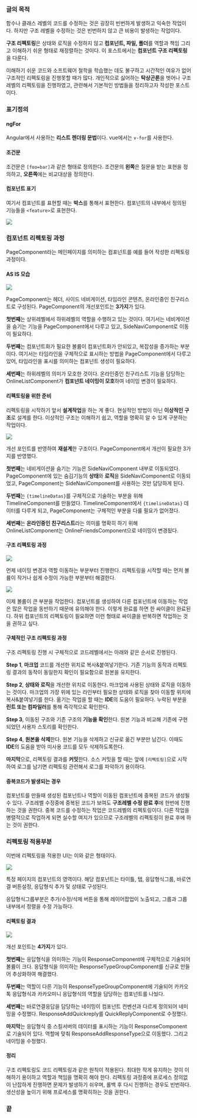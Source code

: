 ### 글의 목적
함수나 클래스 레벨의 코드를 수정하는 것은 굉장히 빈번하게 발생하고 익숙한 작업이다.
하지만 구조 레벨을 수정하는 것은 빈번하지 않고 큰 비용이 발생하는 작업이다.

**구조 리펙토링**은 상태와 로직을 수정하지 않고
**컴포넌트, 파일, 폴더**를 역할과 책임 그리고 이해하기 쉬운 형태로 재정렬하는 것이다.
이 포스트에서는 **컴포넌트 구조 리펙토링**을 다룬다.

이해하기 쉬운 코드와 소프트웨어 철학을 학습했는 데도 불구하고 시간적인 여유가 없어
구조적인 리펙토링을 진행못할 때가 많다.
개인적으로 싫어하는 **탁상곤론**을 벗어나 구조레벨의 리펙토링을 진행하였고,
관련해서 기본적인 방법들을 정리하고자 작성한 포스트이다.

### 표기정의
#### ngFor
Angular에서 사용하는 **리스트 렌더링 문법**이다. vue에서는 `v-for`를 사용한다.

#### 조건문
조건문은 `[foo=bar]`과 같은 형태로 정의한다.
조건문의 **왼쪽**은 질문을 받는 표현을 정의하고, **오른쪽**에는 비교대상을 정의한다.

#### 컴포넌트 표기
여기서 컴포넌트를 표현할 때는 **박스**를 통해서 표현한다. 컴포넌트의 내부에서 정의된 기능들을 `<feature>`로 표현한다.

![](https://chodragon9.github.io/assets/img/structure-refactoring/1.png)

### 컴포넌트 리펙토링 과정
PageComponent라는 메인페이지를 의미하는 컴포넌트를 예를 들어 작성한 리펙토링 과정이다.

#### AS IS 모습
![](https://chodragon9.github.io/assets/img/structure-refactoring/2.png)

PageComponent는 헤더, 사이드 네비게이션, 타임라인 콘텐츠, 온라인중인 친구리스트로 구성된다.
PageComponent의 개선포인트는 **3가지**가 있다.

**첫번째**는 상위레벨에서 하위레벨의 역할을 수행하고 있는 것이다.
여기서는 네비게이션을 숨기는 기능을 PageComponent에서 다루고 있고, SideNaviComponent로 이동이 필요하다.

**두번째**는 컴포넌트화가 필요한 볼륨이 컴포넌트화가 안되있고, 복잡성을 증가하는 부분이다.
여기서는 타임라인을 구체적으로 표시하는 방법을 PageComponent에서 다루고 있어,
타임라인을 표시를 의미하는 컴포넌트 생성이 필요하다.

**세번째**는 하위레벨의 의미가 모호한 것이다.
온라인중인 친구리스트 기능을 담당하는 OnlineListComponent가 **컴포넌트 네이밍이 모호**하여 네이밍 변경이 필요하다.

#### 리펙토링을 위한 준비
리펙토링을 시작하기 앞서 **설계작업**을 하는 게 좋다. 현실적인 방법이 아닌 **이상적인 구조**로 설계를 한다.
이상적인 구조는 이해하기 쉽고, 역할을 명확히 알 수 있게 구분하는 작업이다.

![](https://chodragon9.github.io/assets/img/structure-refactoring/3.png)

개선 포인트를 반영하여 **재설계**한 구조이다.
PageComponent에서 개선이 필요한 3가지를 반영했다.

**첫번째**는 네비게이션을 숨기는 기능은 SideNaviComponent 내부로 이동되었다.
PageComponent에 있는 숨김기능의 **상태**와 **로직**을 SideNaviComponent로 이동되었고,
PageComponent는 SideNaviComponent를 사용하는 것만 담당하게 된다.

**두번째**는 `{timelineDatas}`를 구체적으로 기술하는 부분을 위해 TimelineComponent를 만들었다.
TimelineComponent에서 `{timelineDatas}` 데이터를 다루게 되고,
PageComponent는 구체적인 부분을 다룰 필요가 없어졌다. 

**세번째**는 **온라인중인 친구리스트**라는 의미를 명확히 하기 위해
OnlineListComponent는 OnlineFriendsComponent으로 네이밍이 변경됬다.

#### 구조 리펙토링 과정
![](https://chodragon9.github.io/assets/img/structure-refactoring/4.png)

먼제 네이밍 변경과 역할 이동하는 부분부터 진행한다.
리펙토링을 시작할 때는 먼저 볼륨이 작거나 쉽게 수정이 가능한 부분부터 해결한다.

![](https://chodragon9.github.io/assets/img/structure-refactoring/5.png)

이제 볼륨이 큰 부분을 작업한다. 컴포넌트를 생성하여 다른 컴포넌트에 이동하는 작업은 많은 작업을 동반하기 때문에 유의해야 한다.
이렇게 완료를 하면 한 싸이클이 완료된다. 하위 컴포넌트의 리펙토링이 필요하면 이런 형태로 싸이클을 반복하면 작업하는 것을 권하고 싶다.

#### 구체적인 구조 리펙토링 과정
구조 리펙토링 진행 시 구체적으로 코드레벨에서는 아래와 같은 순서로 진행된다.

**Step 1**, **마크업** 코드를 개선한 위치로 복사&붙여넣기한다.
기존 기능의 동작과 리펙토링 결과의 동작이 동일한지 확인이 필요함으로 원본을 유지한다.

**Step 2**, **상태와 로직**을 개선한 위치로 이동한다.
마크업에 사용된 상태와 로직을 이동하는 것이다.
마크업의 가장 위에 있는 라인부터 필요한 상태와 로직을 찾아 이동할 위치에 복사&붙여넣기를 한다.
옮기는 작업을 할 때는 **IDE**의 도움이 필요하다. 누락된 부분을 **린트 또는 컴파일러**를 통해 즉각적으로 확인한다.

**Step 3**, 이동된 구조와 기존 구조의 **기능을 확인**한다.
원본 기능과 비교해 기존에 구현되었던 사용자 스토리를 확인한다.

**Step 4**, **원본을 삭제**한다. 원본 기능을 삭제하고 신규로 옮긴 부분만 남긴다.
이때도 **IDE**의 도움을 받아 미사용 코드를 모두 삭제하도록한다.

**마지막**으로, 리펙토링 결과를 **커밋**한다. 
소스 커밋을 할 때는 앞에 `[리펙토링]`으로 시작하여 로그를 남기면 리펙토링 관련해서 로그를 파악하기 용이하다.
   
#### 중복코드가 발생되는 경우
컴포넌트를 만들때 생성된 컴포넌트나 역할이 이동된 컴포넌트에 중복된 코드가 생성될 수 있다.
구조레벨 수정중에 중복된 코드가 보여도 **구조레벨 수정 완료 후**에 한번에 진행하는 것을 권한다.
중복 코드를 수정하는 작업은 코드레벨의 리펙토링이다.
다른 작업을 병렬적으로 작업하게 되면 실수할 여지가 있으므로 구조레벨의 리펙토링이 완료 후에 하는 것이 권한다.

### 리펙토링 적용부분
이번에 리펙토링을 적용한 UI는 이와 같은 형태이다.

![](https://chodragon9.github.io/assets/img/structure-refactoring/6.png)

특정 페이지의 컴포넌트의 영역이다. 해당 컴포넌트는 타이틀, 탭, 응답형식그룹, 바로연결 버튼설정, 응답형식 추가 및 상태로 구성된다.

응답형식그룹부분은 추가/수정/삭제 버튼을 통해 레이어팝업이 노출되고,
그룹과 그룹내부에서 정렬을 수정 가능하다.

#### 리펙토링 결과
![](https://chodragon9.github.io/assets/img/structure-refactoring/7.png)

개선 포인트는 **4가지**가 있다.

**첫번째**는 응답형식을 의미하는 기능이 ResponseComponent에 구체적으로 기술되어 볼륨이 크다. 응답형식을 의미하는 ResponseTypeGroupComponent를 신규로 만들어 추상화하여 해결했다.

**두번째**는 역할이 다른 기능이 ResponseTypeGroupComponent에 기술되어 카카오톡 응답형식과 카카오미니 응답형식의 역할을 담당하는 컴포넌트를 나눴다.

**세번째**는 바로연결응답을 담당하는 네이밍이 컴포넌트 컨벤션과 다르게 정의되어 네미밍을 수정했다. ResponseAddQuickreply를 QuickReplyComponent로 수정했다.

**마지막**는 응답형식 중 스킬서버의 데이터를 표시하는 기능이 ResponseComponent로 기술되어 있다. 역할에 맞춰 ResponseAddResponseType으로 이동했다. 그리고 네이밍을 수정했다.

#### 정리
구조 리펙토링도 코드 리펙토링과 같은 원칙이 적용된다. 최대한 작게 유지하는 것이 이해하기 용이하고 역할과 책임을 명확히 해야 한다. 리펙토링 과정중에 프로세스 정의없이 난잡하게 진행하면 문제가 발생하기 쉬우며, 롤백 후 다시 진행하는 경우도 빈번하다. 생산성을 높이기 위해 프로세스를 명확히하는 것을 권한다.

### 끝